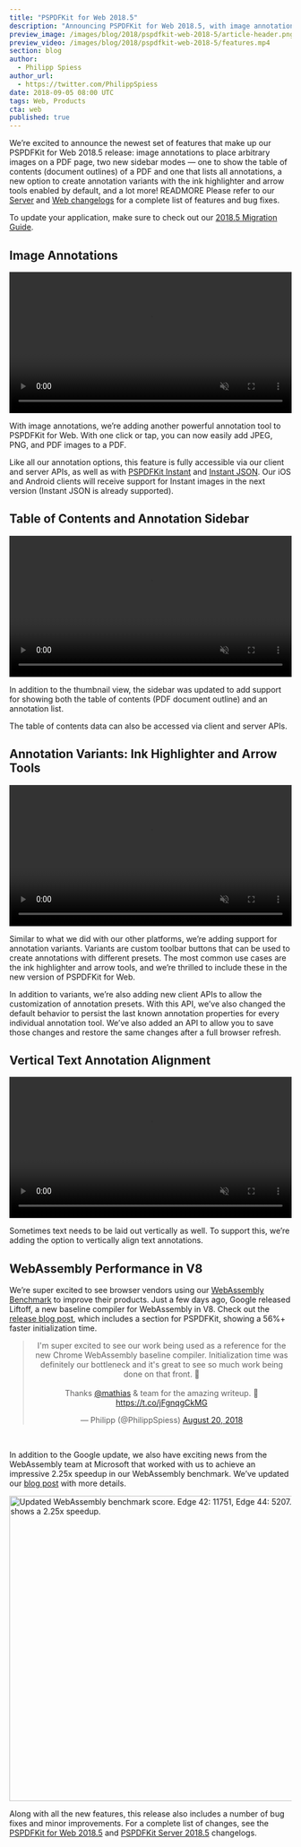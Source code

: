 ```yaml
---
title: "PSPDFKit for Web 2018.5"
description: "Announcing PSPDFKit for Web 2018.5, with image annotations, new table of contents and annotation sidebars, ink highlighter and arrow tools, and a lot more."
preview_image: /images/blog/2018/pspdfkit-web-2018-5/article-header.png
preview_video: /images/blog/2018/pspdfkit-web-2018-5/features.mp4
section: blog
author:
  - Philipp Spiess
author_url:
  - https://twitter.com/PhilippSpiess
date: 2018-09-05 08:00 UTC
tags: Web, Products
cta: web
published: true
---
```


We’re excited to announce the newest set of features that make up our PSPDFKit for Web 2018.5 release: image annotations to place arbitrary images on a PDF page, two new sidebar modes — one to show the table of contents (document outlines) of a PDF and one that lists all annotations, a new option to create annotation variants with the ink highlighter and arrow tools enabled by default, and a lot more! READMORE Please refer to our [Server][server changelog] and [Web changelogs][web changelog] for a complete list of features and bug fixes.

To update your application, make sure to check out our [2018.5 Migration Guide][web migration guide].

## Image Annotations

<video src="/images/blog/2018/pspdfkit-web-2018-5/images.mp4" width="100%" loop muted playsinline data-controller="video" data-video-autoplay="true"></video>

With image annotations, we’re adding another powerful annotation tool to PSPDFKit for Web. With one click or tap, you can now easily add JPEG, PNG, and PDF images to a PDF.

Like all our annotation options, this feature is fully accessible via our client and server APIs, as well as with [PSPDFKit Instant][instant] and [Instant JSON][instant json]. Our iOS and Android clients will receive support for Instant images in the next version (Instant JSON is already supported).

## Table of Contents and Annotation Sidebar

<video src="/images/blog/2018/pspdfkit-web-2018-5/sidebar.mp4" width="100%" loop muted playsinline data-controller="video" data-video-autoplay="true"></video>

In addition to the thumbnail view, the sidebar was updated to add support for showing both the table of contents (PDF document outline) and an annotation list.

The table of contents data can also be accessed via client and server APIs.

## Annotation Variants: Ink Highlighter and Arrow Tools

<video src="/images/blog/2018/pspdfkit-web-2018-5/variants.mp4" width="100%" loop muted playsinline data-controller="video" data-video-autoplay="true"></video>

Similar to what we did with our other platforms, we’re adding support for annotation variants. Variants are custom toolbar buttons that can be used to create annotations with different presets. The most common use cases are the ink highlighter and arrow tools, and we’re thrilled to include these in the new version of PSPDFKit for Web.

In addition to variants, we’re also adding new client APIs to allow the customization of annotation presets. With this API, we’ve also changed the default behavior to persist the last known annotation properties for every individual annotation tool. We’ve also added an API to allow you to save those changes and restore the same changes after a full browser refresh.

## Vertical Text Annotation Alignment

<video src="/images/blog/2018/pspdfkit-web-2018-5/vertical-align.mp4" width="100%" loop muted playsinline data-controller="video" data-video-autoplay="true"></video>

Sometimes text needs to be laid out vertically as well. To support this, we’re adding the option to vertically align text annotations.

## WebAssembly Performance in V8

We’re super excited to see browser vendors using our [WebAssembly Benchmark][wasm blog post] to improve their products. Just a few days ago, Google released Liftoff, a new baseline compiler for WebAssembly in V8. Check out the [release blog post](https://v8project.blogspot.com/2018/08/liftoff.html), which includes a section for PSPDFKit, showing a 56%+ faster initialization time.

<center>
<blockquote class="twitter-tweet" data-lang="en"><p lang="en" dir="ltr">I&#39;m super excited to see our work being used as a reference for the new Chrome WebAssembly baseline compiler. Initialization time was definitely our bottleneck and it&#39;s great to see so much work being done on that front. 💪<br><br>Thanks <a href="https://twitter.com/mathias?ref_src=twsrc%5Etfw">@mathias</a> &amp; team for the amazing writeup. 🙌 <a href="https://t.co/jFgnqgCkMG">https://t.co/jFgnqgCkMG</a></p>&mdash; Philipp (@PhilippSpiess) <a href="https://twitter.com/PhilippSpiess/status/1031552193885876224?ref_src=twsrc%5Etfw">August 20, 2018</a></blockquote>
<script async src="https://platform.twitter.com/widgets.js" charset="utf-8"></script>
</center>
<br>

In addition to the Google update, we also have exciting news from the WebAssembly team at Microsoft that worked with us to achieve an impressive 2.25x speedup in our WebAssembly benchmark. We’ve updated our [blog post][wasm blog post] with more details.

<img alt="Updated WebAssembly benchmark score. Edge 42: 11751, Edge 44: 5207. This shows a 2.25x speedup." src="/images/blog/2018/pspdfkit-web-2018-5/wasm-benchmark-update-edge.png" width="545">

Along with all the new features, this release also includes a number of bug fixes and minor improvements. For a complete list of changes, see the [PSPDFKit for Web 2018.5][web changelog] and [PSPDFKit Server 2018.5][server changelog] changelogs.

[server changelog]: /changelog/server/#2018.5
[web changelog]: /changelog/web/#2018.5
[wasm blog post]: /blog/2018/a-real-world-webassembly-benchmark/
[instant]: /instant
[instant json]: /guides/web/current/importing-exporting/instant-json/
[web migration guide]: /guides/web/current/migration-guides/2018-5-migration-guide/
